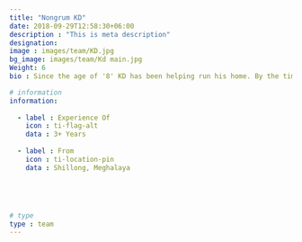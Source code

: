 ```yaml
---
title: "Nongrum KD"
date: 2018-09-29T12:58:30+06:00
description : "This is meta description"
designation: 
image : images/team/KD.jpg
bg_image: images/team/Kd main.jpg
Weight: 6
bio : Since the age of '8' KD has been helping run his home. By the time he reached the age of 25 he has already worked as a vegetable grocer, a police jeep driver, a stone mason, a welder, a carpenter and now as a guide among other things. Kd, even though quite young is a bank of real world knowledge and experience. One would typically see him always on his feet doing something or the other, he is not one to sit idle. Being from the Khasi tribe of Meghalaya, he does bring in a lot of depth to our Meghalaya trips in particular, however you would come across him in most of our tours across the region playing some part or the other.

# information
information:
    
  - label : Experience Of
    icon : ti-flag-alt
    data : 3+ Years
    
  - label : From
    icon : ti-location-pin
    data : Shillong, Meghalaya





# type
type : team
---
```



